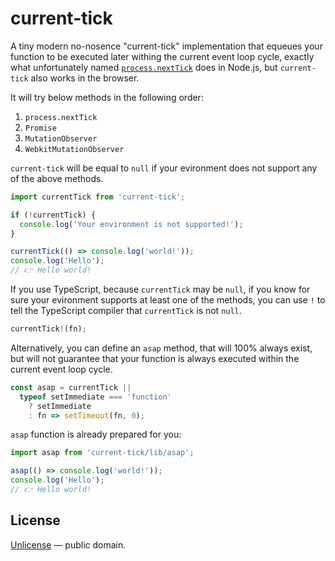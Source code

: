 # current-tick

A tiny modern no-nosence "current-tick" implementation that equeues your function to be executed
later withing the current event loop cycle, exactly what unfortunately named
[`process.nextTick`](https://nodejs.org/api/process.html#process_process_nexttick_callback_args) does in Node.js,
but `current-tick` also works in the browser.

It will try below methods in the following order:

1. `process.nextTick`
2. `Promise`
3. `MutationObserver`
4. `WebkitMutationObserver`

`current-tick` will be equal to `null` if your evironment does not support any of the above methods.

```js
import currentTick from 'current-tick';

if (!currentTick) {
  console.log('Your environment is not supported!');
}

currentTick(() => console.log('world!'));
console.log('Hello');
// 👉 Hello world!
```

If you use TypeScript, because `currentTick` may be `null`, if you know for sure your evironment supports
at least one of the methods, you can use `!` to tell the TypeScript compiler that `currentTick` is not `null`.

```ts
currentTick!(fn);
```

Alternatively, you can define an `asap` method, that will 100% always exist, but
will not guarantee that your function is always executed within the current event loop cycle.

```js
const asap = currentTick ||
  typeof setImmediate === 'function'
    ? setImmediate
    : fn => setTimeout(fn, 0);
```

`asap` function is already prepared for you:

```js
import asap from 'current-tick/lib/asap';

asap(() => console.log('world!'));
console.log('Hello');
// 👉 Hello world!
```

## License

[Unlicense](LICENSE) &mdash; public domain.
